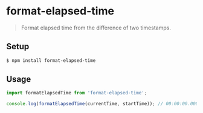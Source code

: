 # format-elapsed-time

> Format elapsed time from the difference of two timestamps.

## Setup

```bash
$ npm install format-elapsed-time
```

## Usage

```javascript
import formatElapsedTime from 'format-elapsed-time';

console.log(formatElapsedTime(currentTime, startTime)); // 00:00:00.000
```
